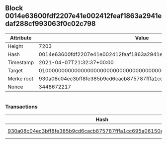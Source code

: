 ## Block 0014e63600fdf2207e41e002412feaf1863a2941edaf288cf993063f0c02c798

Attribute | Value
--- | ---
Height | 7203
Hash | 0014e63600fdf2207e41e002412feaf1863a2941edaf288cf993063f0c02c798
Timestamp | 2021-04-07T21:32:37+00:00
Target | 0100000000000000000000000000000000000000000000000000000000000000
Merke root | 930a08c04ec3bff8fe385b9cd6cacb875787fffa1cc695a06150ed25967afbe3
Nonce | 3448672217

```

```

### Transactions

Hash | Amount
--- | ---
[930a08c04ec3bff8fe385b9cd6cacb875787fffa1cc695a06150ed25967afbe3](930a08c04ec3bff8fe385b9cd6cacb875787fffa1cc695a06150ed25967afbe3.md) | 10.00000000 SKEPTI 
